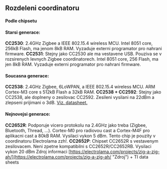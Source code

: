 ## Rozdeleni coordinatoru
#### Podle chipsetu
#### Starsi generace:
**CC2530**: 2.4GHz Zigbee a IEEE 802.15.4 wireless MCU. Intel 8051 core, 256kB Flash, ma jenom 8kB RAM. Vyzaduje externi programator pro nahrani firmware.
**CC2531**: Stejny jako CC2530 ale ma vestavene USB. Pouziva se v rozsirenych levnych Zigbee coordinatorech. Intel 8051 core, 256 Flash, ma jen 8kB RAM. Vyzaduje externi programator pro nahrani firmware.

#### Soucasna generace:
**CC2538**: 2.4GHz Zigbee, 6LoWPAN, a IEEE 802.15.4 wireless MCU. ARM Cortex-M3 core s 512kB Flash a 32kB RAM.
**CC2538 + CC2592**: Stejny jako CC2538, ale doplneny o zesilovac CC2592. Zesileni vysilani na 22dBm a zlepseni prijimani o 3dB. [Viz. datasheet.](https://www.ti.com/lit/ds/symlink/cc2592.pdf?ts=1610831220971 "Viz. data sheet.")

#### Nejnovejsi generace:
**CC2652R**: Podporuje vicero protokolu na 2.4GHz jako treba (Zigbee, Bluetooth, Thread, ...). Cortex-M0 pro radiovou cast a Cortex-M4F pro aplikacni cast a 80kB RAM. Vysilaci vykon 5 dBm.  Tento chip je pouzity v coordinatoru Electrolama zzh!.
**CC2652P**: Chipset CC2652R s vestavenym zesilovacem. Neni zpetne kompatibilni s CC2652R/CC2652RB. Vysilaci vykon 20 dBm
Zdroj informaci [https://electrolama.com/projects/zig-a-zig-ah/](https://electrolama.com/projects/zig-a-zig-ah/ "Zdroj") + TI data sheets
